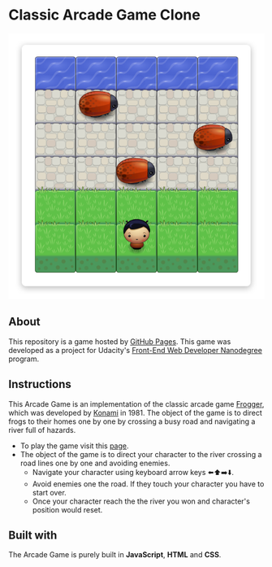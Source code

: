 # Classic Arcade Game Clone

![screenshot](https://raw.githubusercontent.com/bigfatpartyguy/P4_Arcade_Game/master/Arcade_Game_Clone.png)

## About

This repository is a game hosted by [GitHub Pages](http://pages.github.com). This game was developed as a project for Udacity's [Front-End Web Developer Nanodegree](https://www.udacity.com/course/front-end-web-developer-nanodegree--nd001) program.

## Instructions

This Arcade Game is an implementation of the classic arcade game [Frogger](https://en.wikipedia.org/wiki/Frogger), which was developed by [Konami](https://www.konami.com) in 1981. The object of the game is to direct frogs to their homes one by one by crossing a busy road and navigating a river full of hazards.

* To play the game visit this [page](https://bigfatpartyguy.github.io/P4_Arcade_Game/).
* The object of the game is to direct your character to the river crossing a road lines one by one and avoiding enemies.
    * Navigate your character using keyboard arrow keys :arrow_left::arrow_up::arrow_right::arrow_down:.
    * Avoid enemies one the road. If they touch your character you have to start over.
    * Once your character reach the the river you won and character's position would reset.

## Built with

The Arcade Game is purely built in **JavaScript**, **HTML** and **CSS**.